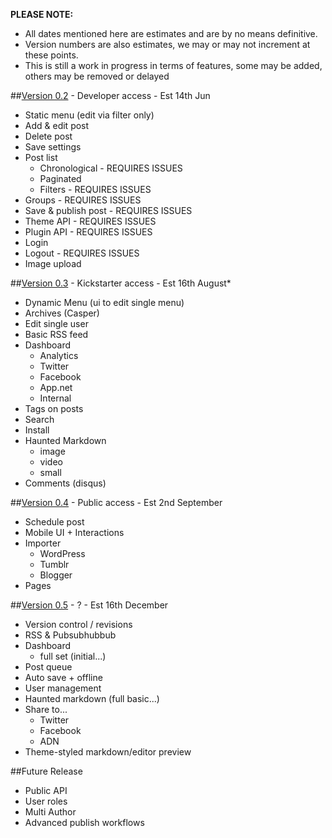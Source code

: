 **PLEASE NOTE:** 
* All dates mentioned here are estimates and are by no means definitive. 
* Version numbers are also estimates, we may or may not increment at these points.
* This is still a work in progress in terms of features, some may be added, others may be removed or delayed

##[Version 0.2](https://github.com/TryGhost/Ghost/issues?milestone=1&state=open) - Developer access - Est 14th Jun

* Static menu (edit via filter only)
* Add & edit post
* Delete post
* Save settings
* Post list
  * Chronological  - REQUIRES ISSUES
  * Paginated
  * Filters  - REQUIRES ISSUES
* Groups  - REQUIRES ISSUES
* Save & publish post  - REQUIRES ISSUES
* Theme API  - REQUIRES ISSUES
* Plugin API  - REQUIRES ISSUES
* Login 
* Logout  - REQUIRES ISSUES
* Image upload  

##[Version 0.3](https://github.com/TryGhost/Ghost/issues?milestone=2&state=open) - Kickstarter access - Est 16th August* 

* Dynamic Menu (ui to edit single menu)
* Archives (Casper)
* Edit single user
* Basic RSS feed
* Dashboard
  * Analytics
  * Twitter
  * Facebook
  * App.net
  * Internal
* Tags on posts
* Search
* Install
* Haunted Markdown
  * image
  * video
  * small
* Comments (disqus)

##[Version 0.4](https://github.com/TryGhost/Ghost/issues?milestone=3&state=open) - Public access - Est 2nd September
* Schedule post
* Mobile UI + Interactions
* Importer
  * WordPress
  * Tumblr
  * Blogger
* Pages


##[Version 0.5](https://github.com/TryGhost/Ghost/issues?milestone=4&state=open) - ? - Est 16th December
* Version control / revisions
* RSS & Pubsubhubbub
* Dashboard
  * full set (initial...)
* Post queue
* Auto save + offline
* User management
* Haunted markdown (full basic...)
* Share to... 
  * Twitter
  * Facebook
  * ADN
* Theme-styled markdown/editor preview

##Future Release
* Public API
* User roles
* Multi Author
* Advanced publish workflows
